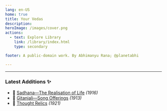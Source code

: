 ```yaml
---
lang: en-US
home: true
title: Your Vedas
description: 
heroImage: /images/cover.png
actions:
  - text: Explore Library
    link: /library/index.html
    type: secondary

footer: A public-domain work. By Abhimanyu Rana; @planetabhi

---
```


---

### Latest Additions ✨
- 📕 [Sadhana—The Realisation of Life](./library/modern/Sadhana/index.md) <em>(1916)</em>
- 📕 [Gitanjali—Song Offerings](./library/modern/Gitanjali/index.md) <em>(1913)</em>
- 📕 [Thought Relics](./library/modern/thought-relics/index.md) <em>(1921)</em>